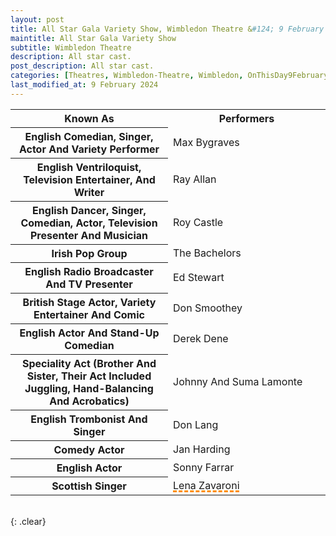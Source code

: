 ```yaml
---
layout: post
title: All Star Gala Variety Show, Wimbledon Theatre &#124; 9 February 1975
maintitle: All Star Gala Variety Show
subtitle: Wimbledon Theatre
description: All star cast.
post_description: All star cast.
categories: [Theatres, Wimbledon-Theatre, Wimbledon, OnThisDay9February, Year-1975]
last_modified_at: 9 February 2024
---
```


<table style="text-transform:capitalize;">
<tr id="infobox1"><th>Known As</th><th>Performers</th></tr>
<tr><th style="width:50%;">English comedian, singer, actor and variety performer</th><td style="width:50%;">Max Bygraves</td></tr>
<tr><th>English ventriloquist, television entertainer, and writer</th><td>Ray Allan</td></tr>
<tr><th>English dancer, singer, comedian, actor, television presenter and musician</th><td>Roy Castle</td></tr>
<tr><th>Irish Pop Group</th><td>The Bachelors</td></tr>
<tr><th>English Radio Broadcaster And TV Presenter</th><td>Ed Stewart</td></tr>
<tr><th>British Stage Actor, Variety Entertainer And Comic</th><td>Don Smoothey</td></tr>
<tr><th>English Actor And stand-up Comedian</th><td>Derek Dene</td></tr>
<tr><th>Speciality Act (Brother and sister, their act included juggling, hand-balancing and acrobatics)</th><td>Johnny and Suma Lamonte</td></tr>
<tr><th>English Trombonist And Singer</th><td>Don Lang</td></tr>
<tr><th>Comedy Actor</th><td>Jan Harding</td></tr>
<tr><th>English Actor</th><td>Sonny Farrar</td></tr>
<tr><th>Scottish Singer</th><td><span style="text-decoration: underline dashed darkorange 3px;">Lena Zavaroni</span></td></tr>
</table>

<br />{: .clear}


